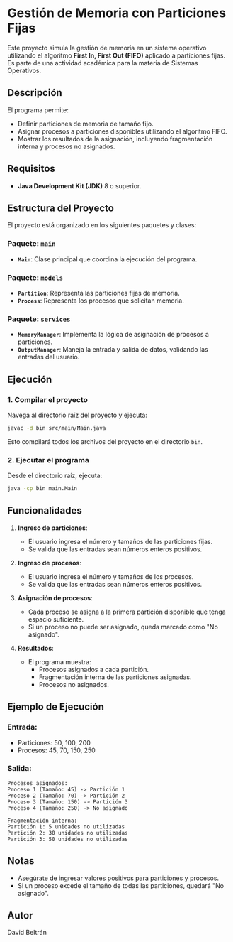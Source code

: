 # Gestión de Memoria con Particiones Fijas

Este proyecto simula la gestión de memoria en un sistema operativo utilizando el algoritmo **First In, First Out (FIFO)** aplicado a particiones fijas. Es parte de una actividad académica para la materia de Sistemas Operativos.

## Descripción
El programa permite:
- Definir particiones de memoria de tamaño fijo.
- Asignar procesos a particiones disponibles utilizando el algoritmo FIFO.
- Mostrar los resultados de la asignación, incluyendo fragmentación interna y procesos no asignados.

## Requisitos
- **Java Development Kit (JDK)** 8 o superior.

## Estructura del Proyecto
El proyecto está organizado en los siguientes paquetes y clases:

### Paquete: `main`
- **`Main`**: Clase principal que coordina la ejecución del programa.

### Paquete: `models`
- **`Partition`**: Representa las particiones fijas de memoria.
- **`Process`**: Representa los procesos que solicitan memoria.

### Paquete: `services`
- **`MemoryManager`**: Implementa la lógica de asignación de procesos a particiones.
- **`OutputManager`**: Maneja la entrada y salida de datos, validando las entradas del usuario.

## Ejecución
### 1. Compilar el proyecto
Navega al directorio raíz del proyecto y ejecuta:
```bash
javac -d bin src/main/Main.java
```
Esto compilará todos los archivos del proyecto en el directorio `bin`.

### 2. Ejecutar el programa
Desde el directorio raíz, ejecuta:
```bash
java -cp bin main.Main
```

## Funcionalidades
1. **Ingreso de particiones**:
   - El usuario ingresa el número y tamaños de las particiones fijas.
   - Se valida que las entradas sean números enteros positivos.

2. **Ingreso de procesos**:
   - El usuario ingresa el número y tamaños de los procesos.
   - Se valida que las entradas sean números enteros positivos.

3. **Asignación de procesos**:
   - Cada proceso se asigna a la primera partición disponible que tenga espacio suficiente.
   - Si un proceso no puede ser asignado, queda marcado como "No asignado".

4. **Resultados**:
   - El programa muestra:
     - Procesos asignados a cada partición.
     - Fragmentación interna de las particiones asignadas.
     - Procesos no asignados.

## Ejemplo de Ejecución
### Entrada:
- Particiones: 50, 100, 200
- Procesos: 45, 70, 150, 250

### Salida:
```
Procesos asignados:
Proceso 1 (Tamaño: 45) -> Partición 1
Proceso 2 (Tamaño: 70) -> Partición 2
Proceso 3 (Tamaño: 150) -> Partición 3
Proceso 4 (Tamaño: 250) -> No asignado

Fragmentación interna:
Partición 1: 5 unidades no utilizadas
Partición 2: 30 unidades no utilizadas
Partición 3: 50 unidades no utilizadas
```

## Notas
- Asegúrate de ingresar valores positivos para particiones y procesos.
- Si un proceso excede el tamaño de todas las particiones, quedará "No asignado".

## Autor
David Beltrán

